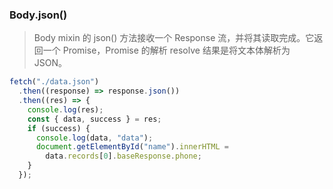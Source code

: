 ### Body.json()

> Body mixin 的 json() 方法接收一个 Response 流，并将其读取完成。它返回一个 Promise，Promise 的解析 resolve 结果是将文本体解析为 JSON。

```javascript
fetch("./data.json")
  .then((response) => response.json())
  .then((res) => {
    console.log(res);
    const { data, success } = res;
    if (success) {
      console.log(data, "data");
      document.getElementById("name").innerHTML =
        data.records[0].baseResponse.phone;
    }
  });
```
